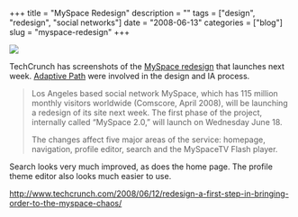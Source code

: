 +++
title = "MySpace Redesign"
description = ""
tags = ["design", "redesign", "social networks"]
date = "2008-06-13"
categories = ["blog"]
slug = "myspace-redesign"
+++



  <div class="notebook-screenshot"><a href="http://www.techcrunch.com/2008/06/12/redesign-a-first-step-in-bringing-order-to-the-myspace-chaos/"><img src="http://media.konigi.com/notebook/2008-06-13-msypace-redesign.jpg" class="notebook-image" /></a></div><p>TechCrunch has screenshots of the <a href="http://www.techcrunch.com/2008/06/12/redesign-a-first-step-in-bringing-order-to-the-myspace-chaos/">MySpace redesign</a> that launches next week. <a href="http://adaptivepath.com/">Adaptive Path</a> were involved in the design and IA process.</p>
<blockquote><p>Los Angeles based social network MySpace, which has 115 million monthly visitors worldwide (Comscore, April 2008), will be launching a redesign of its site next week. The first phase of the project, internally called “MySpace 2.0,” will launch on Wednesday June 18.</p>
<p>The changes affect five major areas of the service: homepage, navigation, profile editor, search and the MySpaceTV Flash player.</p></blockquote>
<p>Search looks very much improved, as does the home page. The profile theme editor also looks much easier to use.</p>
    
  <a href="http://www.techcrunch.com/2008/06/12/redesign-a-first-step-in-bringing-order-to-the-myspace-chaos/">http://www.techcrunch.com/2008/06/12/redesign-a-first-step-in-bringing-order-to-the-myspace-chaos/</a>
